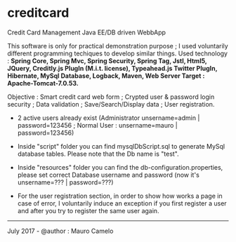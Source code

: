 # creditcard
Credit Card Management Java EE/DB driven WebbApp 

This software is only for practical demonstration purpose ; I used voluntarily different programming techiques to develop similar
things. Used technology  : <strong>Spring Core, Spring Mvc, Spring Security, Spring Tag, Jstl, Html5, JQuery, Creditly.js PlugIn (M.i.t. license), Typeahead.js Twitter PlugIn, Hibernate, MySql Database, Logback, Maven, Web Server Target : Apache-Tomcat-7.0.53.</strong>

Objective : Smart credit card web form ; Crypted user & password login security ; Data validation ; Save/Search/Display data ; User registration.

- 2 active users already exist (Administrator unsername=admin | password=123456 ; Normal User : unsername=mauro | password=123456)

- Inside "script" folder you can find mysqlDbScript.sql to generate MySql database tables. Please note that the Db name is "test".

- Inside "resources" folder you can find the db-configuration.properties, please set correct Database username and password
(now it's unsername=??? | password=???)

- For the user registration section, in order to show how works a page in case of error, I voluntarily induce an exception
if you first register a user and after you try to register the same user again.
__________________________________
July 2017 - @author : Mauro Camelo
